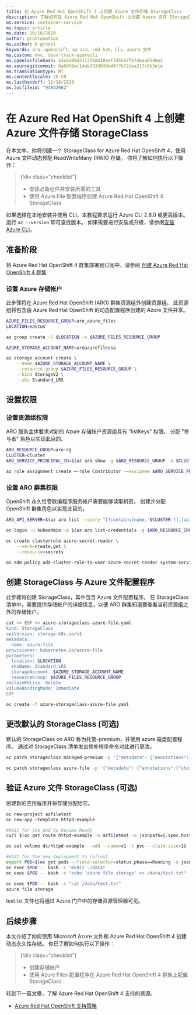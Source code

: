 ```yaml
---
title: 在 Azure Red Hat OpenShift 4 上创建 Azure 文件存储 StorageClass
description: 了解如何在 Azure Red Hat OpenShift 上创建 Azure 文件 StorageClass
ms.service: container-service
ms.topic: article
ms.date: 10/16/2020
author: grantomation
ms.author: b-grodel
keywords: aro，openshift，az aro，red hat，cli，azure 文件
ms.custom: mvc, devx-track-azurecli
ms.openlocfilehash: a3e2a994311334d410aeffd55e7f6febaa85d6e4
ms.sourcegitcommit: 0a9df8ec14ab332d939b49f7b72dea217c8b3e1e
ms.translationtype: MT
ms.contentlocale: zh-CN
ms.lasthandoff: 11/18/2020
ms.locfileid: "94842662"
---
```

# <a name="create-an-azure-files-storageclass-on-azure-red-hat-openshift-4"></a>在 Azure Red Hat OpenShift 4 上创建 Azure 文件存储 StorageClass

在本文中，你将创建一个 StorageClass for Azure Red Hat OpenShift 4，使用 Azure 文件动态预配 ReadWriteMany (RWX) 存储。 你将了解如何执行以下操作：

> [!div class="checklist"]
> * 安装必备组件并安装所需的工具
> * 使用 Azure File 配置程序创建 Azure Red Hat OpenShift 4 StorageClass

如果选择在本地安装并使用 CLI，本教程要求运行 Azure CLI 2.6.0 或更高版本。 运行 `az --version` 即可查找版本。 如果需要进行安装或升级，请参阅[安装 Azure CLI](https://docs.microsoft.com/cli/azure/install-azure-cli?view=azure-cli-latest)。

## <a name="before-you-begin"></a>准备阶段

将 Azure Red Hat OpenShift 4 群集部署到订阅中，请参阅 [创建 Azure Red Hat OpenShift 4 群集](tutorial-create-cluster.md)


### <a name="set-up-azure-storage-account"></a>设置 Azure 存储帐户

此步骤将在 Azure Red Hat OpenShift (ARO) 群集资源组外创建资源组。 此资源组将包含由 Azure Red Hat OpenShift 的动态配置程序创建的 Azure 文件共享。

```bash
AZURE_FILES_RESOURCE_GROUP=aro_azure_files
LOCATION=eastus

az group create -l $LOCATION -n $AZURE_FILES_RESOURCE_GROUP

AZURE_STORAGE_ACCOUNT_NAME=aroazurefilessa

az storage account create \
    --name $AZURE_STORAGE_ACCOUNT_NAME \
    --resource-group $AZURE_FILES_RESOURCE_GROUP \
    --kind StorageV2 \
    --sku Standard_LRS
```

## <a name="set-permissions"></a>设置权限
### <a name="set-resource-group-permissions"></a>设置资源组权限

ARO 服务主体要求对新的 Azure 存储帐户资源组具有 "listKeys" 权限。 分配 "参与者" 角色以实现此目的。 

```bash
ARO_RESOURCE_GROUP=aro-rg
CLUSTER=cluster
ARO_SERVICE_PRINCIPAL_ID=$(az aro show -g $ARO_RESOURCE_GROUP -n $CLUSTER –-query servicePrincipalProfile.clientId -o tsv)

az role assignment create –-role Contributor -–assignee $ARO_SERVICE_PRINCIPAL_ID -g $AZURE_FILES_RESOURCE_GROUP
```

### <a name="set-aro-cluster-permissions"></a>设置 ARO 群集权限

OpenShift 永久性卷联编程序服务帐户需要能够读取机密。 创建并分配 OpenShift 群集角色以实现此目的。
```bash
ARO_API_SERVER=$(az aro list --query "[?contains(name,'$CLUSTER')].[apiserverProfile.url]" -o tsv)

oc login -u kubeadmin -p $(az aro list-credentials -g $ARO_RESOURCE_GROUP -n $CLUSTER --query=kubeadminPassword -o tsv) $APISERVER

oc create clusterrole azure-secret-reader \
    --verb=create,get \
    --resource=secrets

oc adm policy add-cluster-role-to-user azure-secret-reader system:serviceaccount:kube-system:persistent-volume-binder
```

## <a name="create-storageclass-with-azure-files-provisioner"></a>创建 StorageClass 与 Azure 文件配置程序

此步骤将创建 StorageClass，其中包含 Azure 文件配置程序。 在 StorageClass 清单中，需要提供存储帐户的详细信息，以便 ARO 群集知道要查看当前资源组之外的存储帐户。

```bash
cat << EOF >> azure-storageclass-azure-file.yaml
kind: StorageClass
apiVersion: storage.k8s.io/v1
metadata:
  name: azure-file
provisioner: kubernetes.io/azure-file
parameters:
  location: $LOCATION
  skuName: Standard_LRS 
  storageAccount: $AZURE_STORAGE_ACCOUNT_NAME
  resourceGroup: $AZURE_FILES_RESOURCE_GROUP
reclaimPolicy: Delete
volumeBindingMode: Immediate
EOF

oc create -f azure-storageclass-azure-file.yaml
```

## <a name="change-the-default-storageclass-optional"></a>更改默认的 StorageClass (可选) 

默认的 StorageClass on ARO 称为托管-premium，并使用 azure 磁盘配置程序。 通过对 StorageClass 清单发出修补程序命令对此进行更改。

```bash
oc patch storageclass managed-premium -p '{"metadata": {"annotations":{"storageclass.kubernetes.io/is-default-class":"false"}}}'

oc patch storageclass azure-file -p '{"metadata": {"annotations":{"storageclass.kubernetes.io/is-default-class":"true"}}}'
```

## <a name="verify-azure-file-storageclass-optional"></a>验证 Azure 文件 StorageClass (可选) 

创建新的应用程序并将存储分配给它。

```bash
oc new-project azfiletest
oc new-app –template httpd-example

#Wait for the pod to become Ready
curl $(oc get route httpd-example -n azfiletest -o jsonpath={.spec.host})

oc set volume dc/httpd-example --add --name=v1 -t pvc --claim-size=1G -m /data

#Wait for the new deployment to rollout
export POD=$(oc get pods --field-selector=status.phase==Running -o jsonpath={.items[].metadata.name})
oc exec $POD -- bash -c "mkdir ./data"
oc exec $POD -- bash -c "echo 'azure file storage' >> /data/test.txt"

oc exec $POD -- bash -c "cat /data/test.txt"
azure file storage
```
test.txt 文件也将通过 Azure 门户中的存储资源管理器可见。 

## <a name="next-steps"></a>后续步骤

本文介绍了如何使用 Microsoft Azure 文件和 Azure Red Hat OpenShift 4 创建动态永久性存储。 你已了解如何执行以下操作：

> [!div class="checklist"]
> * 创建存储帐户
> * 使用 Azure Files 配置程序在 Azure Red Hat OpenShift 4 群集上配置 StorageClass

转到下一篇文章，了解 Azure Red Hat OpenShift 4 支持的资源。

* [Azure Red Hat OpenShift 支持策略](support-policies-v4.md)
